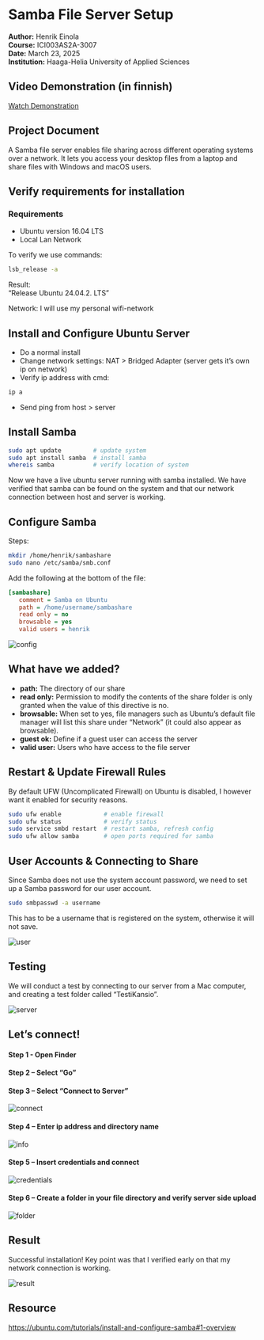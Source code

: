 # Samba File Server Setup

**Author:** Henrik Einola  
**Course:** ICI003AS2A-3007  
**Date:** March 23, 2025  
**Institution:** Haaga-Helia University of Applied Sciences  

## Video Demonstration (in finnish)
[Watch Demonstration](https://www.youtube.com/watch?v=tWc8vdpudu0)

## Project Document

A Samba file server enables file sharing across different operating systems over a network. It lets you access your desktop files from a laptop and share files with Windows and macOS users.

## Verify requirements for installation

### Requirements

- Ubuntu version 16.04 LTS  
- Local Lan Network  

To verify we use commands:

```bash
lsb_release -a
```

Result:  
“Release Ubuntu 24.04.2. LTS”

Network: I will use my personal wifi-network

## Install and Configure Ubuntu Server

- Do a normal install  
- Change network settings: NAT > Bridged Adapter (server gets it’s own ip on network)  
- Verify ip address with cmd:
  
```bash
ip a
```

- Send ping from host > server  

## Install Samba

```bash
sudo apt update         # update system
sudo apt install samba  # install samba
whereis samba           # verify location of system
```

Now we have a live ubuntu server running with samba installed. We have verified that samba can be found on the system and that our network connection between host and server is working.

## Configure Samba

Steps:

```bash
mkdir /home/henrik/sambashare
sudo nano /etc/samba/smb.conf
```

Add the following at the bottom of the file:

```ini
[sambashare]
   comment = Samba on Ubuntu
   path = /home/username/sambashare
   read only = no
   browsable = yes
   valid users = henrik
```

![config](img/config.png)

## What have we added?

- **path:** The directory of our share  
- **read only:** Permission to modify the contents of the share folder is only granted when the value of this directive is no.  
- **browsable:** When set to yes, file managers such as Ubuntu’s default file manager will list this share under “Network” (it could also appear as browsable).  
- **guest ok:** Define if a guest user can access the server  
- **valid user:** Users who have access to the file server  

## Restart & Update Firewall Rules

By default UFW (Uncomplicated Firewall) on Ubuntu is disabled, I however want it enabled for security reasons.

```bash
sudo ufw enable            # enable firewall
sudo ufw status            # verify status
sudo service smbd restart  # restart samba, refresh config
sudo ufw allow samba       # open ports required for samba
```

## User Accounts & Connecting to Share

Since Samba does not use the system account password, we need to set up a Samba password for our user account.

```bash
sudo smbpasswd -a username
```

This has to be a username that is registered on the system, otherwise it will not save.

![user](img/user.png)

## Testing

We will conduct a test by connecting to our server from a Mac computer, and creating a test folder called “TestiKansio”.

![server](img/server.png)

## Let’s connect!

#### Step 1 - Open Finder  

#### Step 2 – Select “Go”  

#### Step 3 – Select “Connect to Server”  

![connect](img/connect.png)

#### Step 4 – Enter ip address and directory name  

![info](img/info.png)

#### Step 5 – Insert credentials and connect  

![credentials](img/credentials.png)

#### Step 6 – Create a folder in your file directory and verify server side upload  

![folder](img/folder.png)

## Result

Successful installation! Key point was that I verified early on that my network connection is working.

![result](img/result.png)

## Resource

https://ubuntu.com/tutorials/install-and-configure-samba#1-overview  
